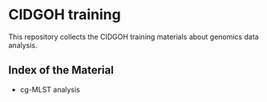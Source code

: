 # CIDGOH training
This repository collects the CIDGOH training materials about genomics data analysis.
## Index of the Material

- cg-MLST analysis

